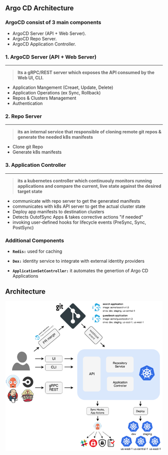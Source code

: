 ## Argo CD Architecture 

### ArgoCD consist of 3 main components
 * ArgoCD Server (API + Web Server).
 * ArgoCD Repo Server.
 * ArgoCD Application Controller.

### 1. ArgoCD Server (API + Web Server)
---
> **Its a gRPC/REST server which exposes the API consumed by the Web UI, CLI.**

* Application Mangement (Creaet, Update, Delete)
* Application Operations (ex Sync, Rollback)
* Repos & Clusters Management
* Authentication 

### 2. Repo Server 
---
> **its an internal service that responsible of cloning remote git repos & generate the needed k8s manifests**

* Clone git Repo 
* Generate k8s manifests 

### 3. Application Controller 
---
> **its a kubernetes controller which continuouly monitors running applications and compare the current, live state against the desired target state**

* communicate with repo server to get the generated manifests 
* communicates with k8s API server to get the actual cluster state 
* Deploy app manifests to destination clusters 
* Detects OutofSync Apps & takes corrective actions "if needed"
* invoking user-defined hooks for lifecycle events (PreSync, Sync, PostSync)

### Additional Components 

* **`Redis:`** used for caching 

* **`Dex:`** identity service to integrate with external identity providers 

* **`ApplicationSetController:`** it automates the genertion of Argo CD Applications

## Architecture 


![Argo-CD-Arch](../img/argocd_architecture.png)